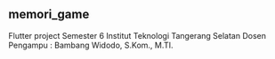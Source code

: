 ## memori_game

Flutter project Semester 6 Institut Teknologi Tangerang Selatan
Dosen Pengampu : Bambang Widodo, S.Kom., M.TI.
